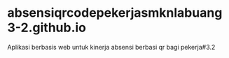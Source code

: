 # absensiqrcodepekerjasmknlabuang3-2.github.io
Aplikasi berbasis web untuk kinerja absensi berbasi qr bagi pekerja#3.2
